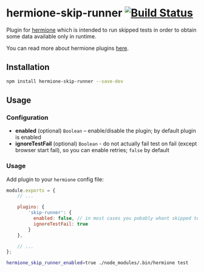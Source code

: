 # hermione-skip-runner [![Build Status](https://travis-ci.org/gemini-testing/hermione-skip-runner.svg?branch=master)](https://travis-ci.org/gemini-testing/hermione-skip-runner)

Plugin for [hermione](https://github.com/gemini-testing/hermione) which is intended to run skipped tests in order to obtain some data available only in runtime.

You can read more about hermione plugins [here](https://github.com/gemini-testing/hermione#plugins).

## Installation

```bash
npm install hermione-skip-runner --save-dev
```

## Usage

### Configuration

* **enabled** (optional) `Boolean` – enable/disable the plugin; by default plugin is enabled
* **ignoreTestFail** (optional) `Boolean` - do not actually fail test on fail (except browser start fail), so you can enable retries; `false` by default

### Usage

Add plugin to your `hermione` config file:

```js
module.exports = {
    // ...

    plugins: {
        'skip-runner': {
          enabled: false, // in most cases you pobably whant skipped tests to be actually skipped,
          ignoreTestFail: true
        }
    },

    // ...
};
```

```bash
hermione_skip_runner_enabled=true ./node_modules/.bin/hermione test
```
